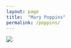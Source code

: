 ```yaml
---
layout: page
title:  "Mary Poppins"
permalink: /poppins/
---
```



<img src="../assets/img/mary_poppins.jpg"/>
